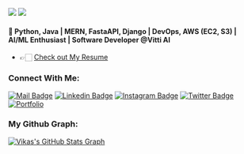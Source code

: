 
![](https://komarev.com/ghpvc/?username=vikasji14&color=brightgreen)
     <img src="https://visitor-badge.laobi.icu/badge?page_id=vikasji14.vikasji14" />

<h4>🔭 Python, Java | MERN, FastaAPI, Django | DevOps, AWS (EC2, S3) | AI/ML Enthusiast | Software Developer @Vitti AI </h4>

- 👉🏻 [Check out My Resume](https://github.com/vikasji14/Bucket/blob/main/vikas_kumar_resume.pdf)



### Connect With Me:
[![Mail Badge](https://img.shields.io/badge/Gmail-D14836?style=for-the-badge&logo=gmail&logoColor=white)](mailto:vikasdbg453@gmail.com)
[![Linkedin Badge](https://img.shields.io/badge/LinkedIn-0077B5?style=for-the-badge&logo=linkedin&logoColor=white)](https://www.linkedin.com/in/vikasji14/)
[![Instagram Badge](https://img.shields.io/badge/Instagram-E4405F?style=for-the-badge&logo=instagram&logoColor=white)](https://instagram.com/vikasanuyadav)
[![Twitter Badge](https://img.shields.io/badge/Twitter-1DA1F2?style=for-the-badge&logo=twitter&logoColor=white)](https://twitter.com/vik1nu)
[![Portfolio](https://img.shields.io/badge/Portfolio-000000?style=for-the-badge&logo=internet-explorer&logoColor=white)](https://vikasji.netlify.app/)




### My Github Graph:
<a align="center" href="https://github.com/vikasji14/gihubinfovikas">
  <img align="center" src="https://github-profile-summary-cards.vercel.app/api/cards/profile-details?username=vikasji14&theme=radical&hide_border=true)](https://github.com/vikasji14" alt="Vikas's GitHub Stats Graph"/>
</a>






